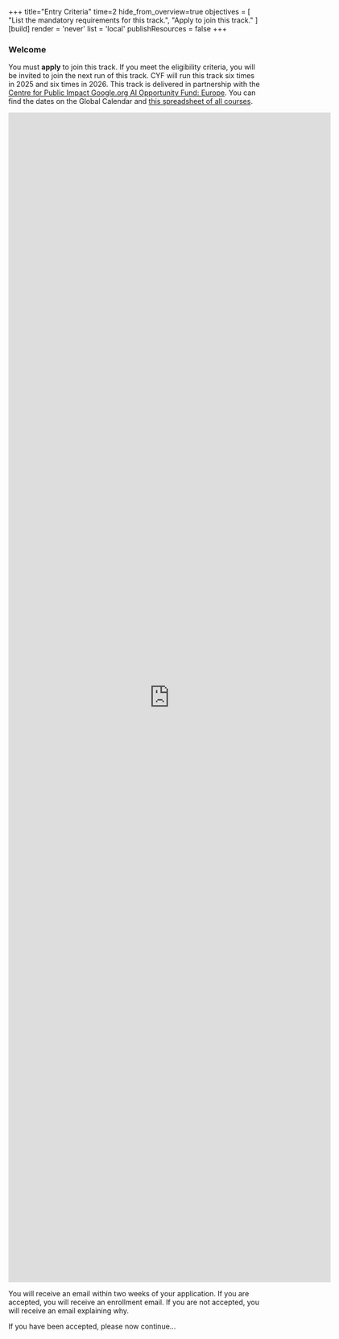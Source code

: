 +++
title="Entry Criteria"
time=2
hide_from_overview=true
objectives = [
  "List the mandatory requirements for this track.",
  "Apply to join this track."
]
[build]
  render = 'never'
  list = 'local'
  publishResources = false
+++

### Welcome

You must **apply** to join this track. If you meet the eligibility criteria, you will be invited to join the next run of this track. CYF will run this track six times in 2025 and six times in 2026. This track is delivered in partnership with the [Centre for Public Impact Google.org AI Opportunity Fund: Europe](https://centreforpublicimpact.org/ai-opportunity-fund/). You can find the dates on the Global Calendar and [this spreadsheet of all courses](https://docs.google.com/spreadsheets/d/1yI0msIwe8qYn2Nv9WPLwFMTM_Td0TtPvlv17u3B8sS8/edit?gid=0#gid=0).

<iframe src="https://docs.google.com/forms/d/e/1FAIpQLSdRzWolGaCxMFLUV9Zv7k-z5IaBx9Dz0VSKe3WSOjOAg4Djlg/viewform?embedded=true" width="640" height="2323" frameborder="0" marginheight="0" marginwidth="0">Loading…</iframe>

You will receive an email within two weeks of your application. If you are accepted, you will receive an enrollment email. If you are not accepted, you will receive an email explaining why.

If you have been accepted, please now continue...
